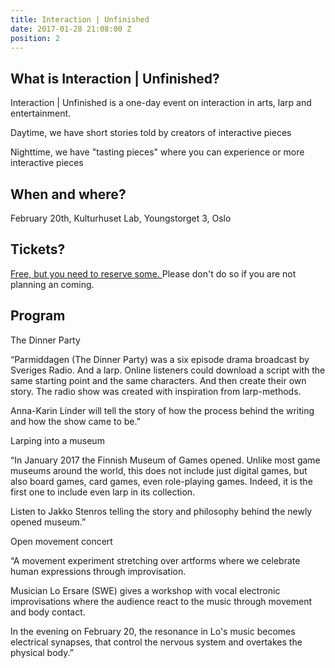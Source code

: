 ```yaml
---
title: Interaction | Unfinished
date: 2017-01-28 21:08:00 Z
position: 2
---
```


## What is Interaction | Unfinished?

Interaction | Unfinished is a one-day event on interaction in arts, larp and entertainment.

Daytime, we have short stories told by creators of interactive pieces

Nighttime, we have "tasting pieces" where you can experience or more interactive pieces

## When and where?

February 20th, Kulturhuset Lab, Youngstorget 3, Oslo

## Tickets?

[Free, but you need to reserve some. ](https://billetto.no/en/events/interaction-unfinished/)Please don't do so if you are not planning an coming. 

## Program

The Dinner Party

“Parmiddagen (The Dinner Party) was a six episode drama broadcast by Sveriges Radio. And a larp. Online listeners could download a script with the same starting point and the same characters. And then create their own story. The radio show was created with inspiration from larp-methods. 

Anna-Karin Linder will tell the story of how the process behind the writing and how the show came to be.”


Larping into a museum

“In January 2017 the Finnish Museum of Games opened. Unlike most game museums around the world, this does not include just digital games, but also board games, card games, even role-playing games. Indeed, it is the first one to include even larp in its collection.

Listen to Jakko Stenros telling the story and philosophy behind the newly opened museum.”

Open movement concert

“A movement experiment stretching over artforms where we celebrate human expressions through improvisation. 

Musician Lo Ersare (SWE) gives a workshop with vocal electronic improvisations where the audience react to the music through movement and body contact. 

In the evening on February 20, the resonance in Lo's music becomes electrical synapses, that control the nervous system and overtakes the physical body.”